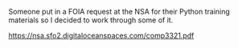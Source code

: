 Someone put in a FOIA request at the NSA for their Python training materials so I decided to work through some of it.

https://nsa.sfo2.digitaloceanspaces.com/comp3321.pdf
